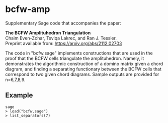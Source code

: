 # bcfw-amp

Supplementary Sage code that accompanies the paper:

**The BCFW Amplituhedron Triangulation**  
Chaim Even-Zohar, Tsviqa Lakrec, and Ran J. Tessler.  
Preprint available from: https://arxiv.org/abs/2112.02703

The code in "bcfw.sage" implements constructions that are used in the proof that the BCFW cells triangulate the amplituhedron. Namely, it demonstrates the algorithmic construction of a domino matrix given a chord diagram, and finding a separating functionary between the BCFW cells that correspond to two given chord diagrams. Sample outputs are provided for n=6,7,8,9.

## Example
```
sage
> load("bcfw.sage")
> list_separators(7)
```
